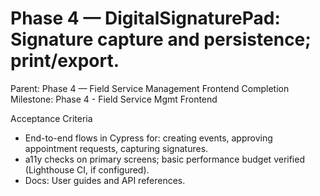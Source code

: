 # Phase 4 — DigitalSignaturePad: Signature capture and persistence; print/export.

Parent: Phase 4 — Field Service Management Frontend Completion
Milestone: Phase 4 - Field Service Mgmt Frontend

Acceptance Criteria
- End-to-end flows in Cypress for: creating events, approving appointment requests, capturing signatures.
- a11y checks on primary screens; basic performance budget verified (Lighthouse CI, if configured).
- Docs: User guides and API references.
